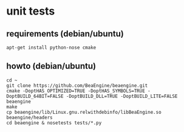 # unit tests

## requirements (debian/ubuntu)

```
apt-get install python-nose cmake
```

## howto (debian/ubuntu)

```
cd ~ 
git clone https://github.com/BeaEngine/beaengine.git
cmake -DoptHAS_OPTIMIZED=TRUE -DoptHAS_SYMBOLS=TRUE -DoptBUILD_64BIT=FALSE -DoptBUILD_DLL=TRUE -DoptBUILD_LITE=FALSE beaengine
make
cp beaengine/lib/Linux.gnu.relwithdebinfo/libBeaEngine.so beaengine/headers
cd beaengine & nosetests tests/*.py
```



